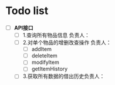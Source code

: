# Todo list
- [ ] **API接口**
    - [ ] 1.查询所有物品信息 负责人：
    - [ ] 2.对单个物品的增删改查操作 负责人：
        - [ ] addItem
        - [ ] deleteItem
        - [ ] modifyItem
        - [ ] getItemHistory
    - [ ] 3.获取所有数据的借出历史负责人：